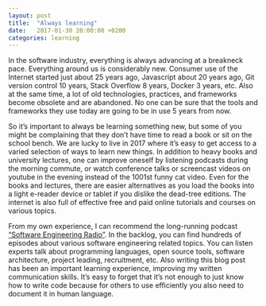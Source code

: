 ```yaml
---
layout: post
title:  "Always learning"
date:   2017-01-30 20:00:00 +0200
categories: learning
---
```


In the software industry, everything is always advancing at a breakneck pace. Everything around us is considerably new. Consumer use of the Internet started just about 25 years ago, Javascript about 20 years ago, Git version control 10 years, Stack Overflow 8 years, Docker 3 years, etc. Also at the same time, a lot of old technologies, practices, and frameworks become obsolete and are abandoned. No one can be sure that the tools and frameworks they use today are going to be in use 5 years from now.

So it’s important to always be learning something new, but some of you might be complaining that they don’t have time to read a book or sit on the school bench. We are lucky to live in 2017 where it’s easy to get access to a varied selection of ways to learn new things. In addition to heavy books and university lectures, one can improve oneself by listening podcasts during the morning commute, or watch conference talks or screencast videos on youtube in the evening instead of the 1001st funny cat video. Even for the books and lectures, there are easier alternatives as you load the books into a light e-reader device or tablet if you dislike the dead-tree editions. The internet is also full of effective free and paid online tutorials and courses on various topics.

From my own experience, I can recommend the long-running podcast [“Software Engineering Radio”][se-radio]. In the backlog, you can find hundreds of episodes about various software engineering related topics. You can listen experts talk about programming languages, open source tools, software architecture, project leading, recruitment, etc. Also writing this blog post has been an important learning experience, improving my written communication skills. It’s easy to forget that it’s not enough to just know how to write code because for others to use efficiently you also need to document it in human language.

[se-radio]: http://www.se-radio.net/